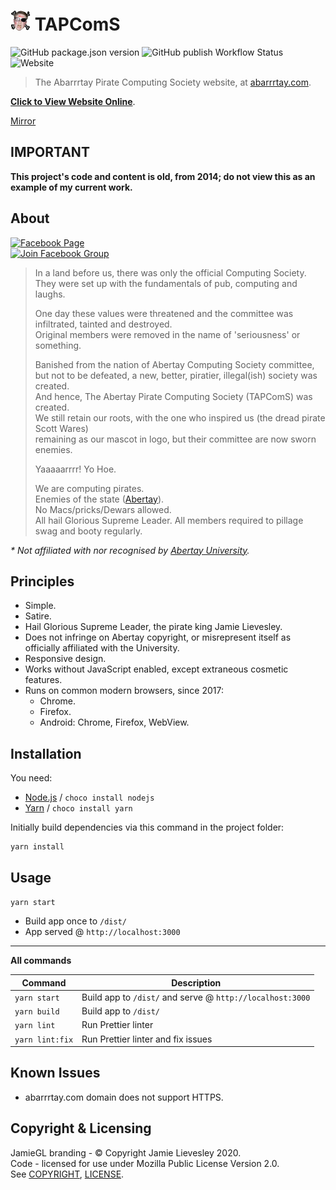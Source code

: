 ﻿# ![Logo](src/img/favicon/favicon-32x32.png) TAPComS

![GitHub package.json version](https://img.shields.io/github/package-json/v/jamiegluk/jamiegl?color=blue)
![GitHub publish Workflow Status](https://img.shields.io/github/workflow/status/jamiegluk/tapcoms/Publish%20Website?label=publish)
![Website](https://img.shields.io/website?url=http%3A%2F%2Fabarrrtay.com)

> The Abarrrtay Pirate Computing Society website, at [abarrrtay.com](http://abarrrtay.com).

**[Click to View Website Online](http://abarrrtay.com)**.

[Mirror](https://memes.jamiegl.com/pirates)

## IMPORTANT

**This project's code and content is old, from 2014; do not view this as an example of my current work.**

## About

[![Facebook Page](https://img.shields.io/badge/Pirate%20Computing%20Society-View%20Page-blue?style=social&logo=facebook)](https://www.facebook.com/connorallanisgaylol/)  
[![Join Facebook Group](https://img.shields.io/badge/Group-Join-blue?style=social&logo=facebook)](https://www.facebook.com/groups/763215407070800/)

> In a land before us, there was only the official Computing Society.  
> They were set up with the fundamentals of pub, computing and laughs.
>
> One day these values were threatened and the committee was infiltrated, tainted and destroyed.  
> Original members were removed in the name of 'seriousness' or something.
>
> Banished from the nation of Abertay Computing Society committee,  
> but not to be defeated, a new, better, piratier, illegal(ish) society was created.  
> And hence, The Abertay Pirate Computing Society (TAPComS) was created.  
> We still retain our roots, with the one who inspired us (the dread pirate Scott Wares)  
> remaining as our mascot in logo, but their committee are now sworn enemies.
>
> Yaaaaarrrr! Yo Hoe.
>
> We are computing pirates.  
> Enemies of the state ([Abertay](https://abertay.ac.uk)).  
> No Macs/pricks/Dewars allowed.  
> All hail Glorious Supreme Leader.
> All members required to pillage swag and booty regularly.

_\* Not affiliated with nor recognised by [Abertay University](https://abertay.ac.uk)._

## Principles

- Simple.
- Satire.
- Hail Glorious Supreme Leader, the pirate king Jamie Lievesley.
- Does not infringe on Abertay copyright, or misrepresent itself as officially affiliated with the University.
- Responsive design.
- Works without JavaScript enabled, except extraneous cosmetic features.
- Runs on common modern browsers, since 2017:
  - Chrome.
  - Firefox.
  - Android: Chrome, Firefox, WebView.

## Installation

You need:

- [Node.js](https://nodejs.org) / `choco install nodejs`
- [Yarn](https://yarnpkg.com/) / `choco install yarn`

Initially build dependencies via this command in the project folder:

```
yarn install
```

## Usage

`yarn start`

- Build app once to `/dist/`
- App served @ `http://localhost:3000`

---

**All commands**

| Command         | Description                                               |
| --------------- | --------------------------------------------------------- |
| `yarn start`    | Build app to `/dist/` and serve @ `http://localhost:3000` |
| `yarn build`    | Build app to `/dist/`                                     |
| `yarn lint`     | Run Prettier linter                                       |
| `yarn lint:fix` | Run Prettier linter and fix issues                        |

## Known Issues

- abarrrtay.com domain does not support HTTPS.

## Copyright & Licensing

JamieGL branding - © Copyright Jamie Lievesley 2020.  
Code - licensed for use under Mozilla Public License Version 2.0.  
See [COPYRIGHT](COPYRIGHT.md), [LICENSE](LICENSE).
